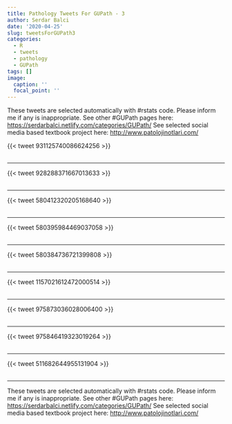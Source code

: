 ```yaml
---
title: Pathology Tweets For GUPath - 3
author: Serdar Balci
date: '2020-04-25'
slug: tweetsForGUPath3
categories:
  - R
  - tweets
  - pathology
  - GUPath
tags: []
image:
  caption: ''
  focal_point: ''
---
```



These tweets are selected automatically with #rstats code. Please inform me if any is inappropriate.
See other #GUPath pages here: https://serdarbalci.netlify.com/categories/GUPath/ 
See selected social media based textbook project here: http://www.patolojinotlari.com/

{{< tweet 931125740086624256 >}}
<br>
<br>
<hr>
{{< tweet 928288371667013633 >}}
<br>
<br>
<hr>
{{< tweet 580412320205168640 >}}
<br>
<br>
<hr>
{{< tweet 580395984469037058 >}}
<br>
<br>
<hr>
{{< tweet 580384736721399808 >}}
<br>
<br>
<hr>
{{< tweet 1157021612472000514 >}}
<br>
<br>
<hr>
{{< tweet 975873036028006400 >}}
<br>
<br>
<hr>
{{< tweet 975846419323019264 >}}
<br>
<br>
<hr>
{{< tweet 511682644955131904 >}}
<br>
<br>
<hr>


These tweets are selected automatically with #rstats code. Please inform me if any is inappropriate.
See other #GUPath pages here: https://serdarbalci.netlify.com/categories/GUPath/ 
See selected social media based textbook project here: http://www.patolojinotlari.com/
